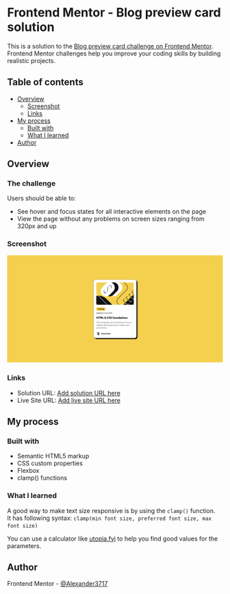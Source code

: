 # Frontend Mentor - Blog preview card solution
This is a solution to the [Blog preview card challenge on Frontend Mentor](https://www.frontendmentor.io/challenges/blog-preview-card-ckPaj01IcS). Frontend Mentor challenges help you improve your coding skills by building realistic projects. 

## Table of contents
- [Overview](#overview)
  - [Screenshot](#screenshot)
  - [Links](#links)
- [My process](#my-process)
  - [Built with](#built-with)
  - [What I learned](#what-i-learned)
- [Author](#author)

## Overview

### The challenge
Users should be able to:

- See hover and focus states for all interactive elements on the page
- View the page without any problems on screen sizes ranging from 320px and up

### Screenshot
![](./screenshot.png)

### Links
- Solution URL: [Add solution URL here](https://your-solution-url.com)
- Live Site URL: [Add live site URL here](https://your-live-site-url.com)

## My process

### Built with
- Semantic HTML5 markup
- CSS custom properties
- Flexbox
- clamp() functions

### What I learned
A good way to make text size responsive is by using the `clamp()` function.  
It has following syntax: 
`clamp(min font size, preferred font size, max font size)`

You can use a calculator like [utopia.fyi](https://utopia.fyi/) to help you find good values for the parameters.

## Author
Frontend Mentor - [@Alexander3717](https://www.frontendmentor.io/profile/Alexander3717)